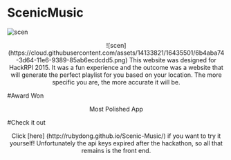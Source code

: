 # ScenicMusic

![scen](https://cloud.githubusercontent.com/assets/14133821/16435501/6b4aba74-3d64-11e6-9389-85ab6ecdcdd5.png)
<p align="center">![scen](https://cloud.githubusercontent.com/assets/14133821/16435501/6b4aba74-3d64-11e6-9389-85ab6ecdcdd5.png)
This website was designed for HackRPI 2015. It was a fun experience and the outcome was a website that will generate the perfect playlist for you based on your location. The more specific you are, the more accurate it will be.

#Award Won
<p align="center">Most Polished App

#Check it out
<p align="center">Click [here] (http://rubydong.github.io/Scenic-Music/) if you want to try it yourself! Unfortunately the api keys expired after the hackathon, so all that remains is the front end. 
